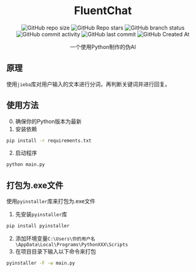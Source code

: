 <div align="center">

# FluentChat
![GitHub repo size](https://img.shields.io/github/repo-size/Meltide/FluentChat)
![GitHub Repo stars](https://img.shields.io/github/stars/Meltide/FluentChat?style=flat)
![GitHub branch status](https://img.shields.io/github/checks-status/Meltide/FluentChat/main)
![GitHub commit activity](https://img.shields.io/github/commit-activity/t/Meltide/FluentChat)
![GitHub last commit](https://img.shields.io/github/last-commit/Meltide/FluentChat)
![GitHub Created At](https://img.shields.io/github/created-at/Meltide/FluentChat)

一个使用Python制作的伪AI

</div>

## 原理
使用`jieba`库对用户输入的文本进行分词，再判断关键词并进行回复。

## 使用方法
0. 确保你的Python版本为最新
1. 安装依赖
```bash
pip install -r requirements.txt
```
2. 启动程序
```bash
python main.py
```

## 打包为.exe文件
使用`pyinstaller`库来打包为.exe文件
1. 先安装`pyinstaller`库
```bash
pip install pyinstaller
```
2. 添加环境变量`C:\Users\你的用户名\AppData\Local\Programs\PythonXXX\Scripts`
3. 在项目目录下输入以下命令来打包
```bash
pyinstaller -F -w main.py
```